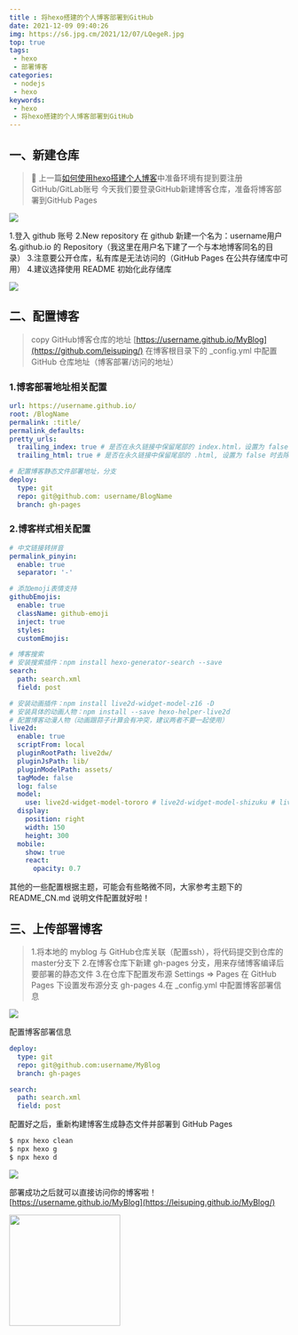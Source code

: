 ```yaml
---
title : 将hexo搭建的个人博客部署到GitHub
date: 2021-12-09 09:40:26
img: https://s6.jpg.cm/2021/12/07/LQegeR.jpg
top: true
tags:
 - hexo
 - 部署博客
categories: 
 - nodejs
 - hexo
keywords:
 - hexo
 - 将hexo搭建的个人博客部署到GitHub
---
```

## 一、新建仓库
> 🎯 上一篇[如何使用hexo搭建个人博客](https://leisuping.github.io/MyBlog/build-blog-one/)中准备环境有提到要注册GitHub/GitLab账号
> 今天我们要登录GitHub新建博客仓库，准备将博客部署到GitHub Pages

![](./github01.jpg)

1.登入 github 账号
2.New repository 在 github 新建一个名为：username用户名.github.io 的 Repository（我这里在用户名下建了一个与本地博客同名的目录）
3.注意要公开仓库，私有库是无法访问的（GitHub Pages 在公共存储库中可用）
4.建议选择使用 README 初始化此存储库

![](./github02.jpg)


## 二、配置博客
> copy GitHub博客仓库的地址 [https://username.github.io/MyBlog](https://github.com/leisuping/)
> 在博客根目录下的 _config.yml 中配置 GitHub 仓库地址（博客部署/访问的地址）

### 1.博客部署地址相关配置
```yml
url: https://username.github.io/
root: /BlogName
permalink: :title/
permalink_defaults:
pretty_urls:
  trailing_index: true # 是否在永久链接中保留尾部的 index.html，设置为 false 时去除
  trailing_html: true # 是否在永久链接中保留尾部的 .html, 设置为 false 时去除 (对尾部的 index.html无效)
```

```yml
# 配置博客静态文件部署地址，分支
deploy:
  type: git
  repo: git@github.com: username/BlogName
  branch: gh-pages
```

### 2.博客样式相关配置

```yml
# 中文链接转拼音
permalink_pinyin:
  enable: true
  separator: '-'

# 添加emoji表情支持
githubEmojis:
  enable: true
  className: github-emoji
  inject: true
  styles:
  customEmojis:

# 博客搜索
# 安装搜索插件：npm install hexo-generator-search --save
search:
  path: search.xml
  field: post

# 安装动画插件：npm install live2d-widget-model-z16 -D
# 安装具体的动画人物：npm install --save hexo-helper-live2d 
# 配置博客动漫人物（动画跟蒜子计算会有冲突，建议两者不要一起使用）
live2d: 
  enable: true 
  scriptFrom: local 
  pluginRootPath: live2dw/ 
  pluginJsPath: lib/ 
  pluginModelPath: assets/ 
  tagMode: false 
  log: false 
  model: 
    use: live2d-widget-model-tororo # live2d-widget-model-shizuku # live2d-widget-model-z16
  display: 
    position: right 
    width: 150 
    height: 300 
  mobile: 
    show: true 
    react: 
      opacity: 0.7
```
其他的一些配置根据主题，可能会有些略微不同，大家参考主题下的 README_CN.md 说明文件配置就好啦！

## 三、上传部署博客
> 1.将本地的 myblog 与 GitHub仓库关联（配置ssh），将代码提交到仓库的 master分支下
> 2.在博客仓库下新建 gh-pages 分支，用来存储博客编译后要部署的静态文件
> 3.在仓库下配置发布源 Settings => Pages 在 GitHub Pages 下设置发布源分支 gh-pages
> 4.在 _config.yml 中配置博客部署信息

![](./githubPages.jpg)

配置博客部署信息
```yml
deploy:
  type: git
  repo: git@github.com:username/MyBlog
  branch: gh-pages

search:
  path: search.xml
  field: post
```

配置好之后，重新构建博客生成静态文件并部署到 GitHub Pages

```bash
$ npx hexo clean
$ npx hexo g
$ npx hexo d
```

![](./hexo02.jpg)

部署成功之后就可以直接访问你的博客啦！
[https://username.github.io/MyBlog](https://leisuping.github.io/MyBlog/)


<img src="https://s6.jpg.cm/2021/12/08/LdjVpU.gif" width="200px"/>
